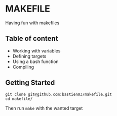 MAKEFILE
===


Having fun with makefiles

## Table of content
 - Working with variables
 - Defining targets
 - Using a bash function
 - Compiling

## Getting Started

    git clone git@github.com:bastien03/makefile.git
    cd makefile/
  
  Then run `make` with the wanted target
